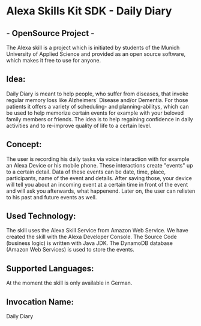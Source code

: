 ﻿# Alexa Skills Kit SDK - Daily Diary 

## - OpenSource Project -
The Alexa skill is a project which is initiated by students of the Munich University of Applied Science and provided as an open source software, which makes it free to use for anyone.

## Idea:

Daily Diary is meant to help people, who suffer from diseases, that invoke regular memory loss like Alzheimers` Disease and/or Dementia.
For those patients it offers a variety of scheduling- and planning-abilitys, which can be used to help memorize certain events for example with your beloved family members or friends.
The idea is to help regaining confidence in daily activities and to re-improve quality of life to a certain level. 

## Concept:

The user is recording his daily tasks via voice interaction with for example an Alexa Device or his mobile phone. 
These interactions create "events" up to a certain detail. Data of these events can be date, time, place, participants, name of the event and details. 
After saving those, your device will tell you about an incoming event at a certain time in front of the event and will ask you afterwards, what happenend.
Later on, the user can relisten to his past and future events as well.

## Used Technology:
The skill uses the Alexa Skill Service from Amazon Web Service. We have created the skill with the Alexa Developer Console. The Source Code (business logic) is written with Java JDK.
The DynamoDB database (Amazon Web Services) is used to store the events.

## Supported Languages:
At the moment the skill is only available in German.

## Invocation Name:
Daily Diary
